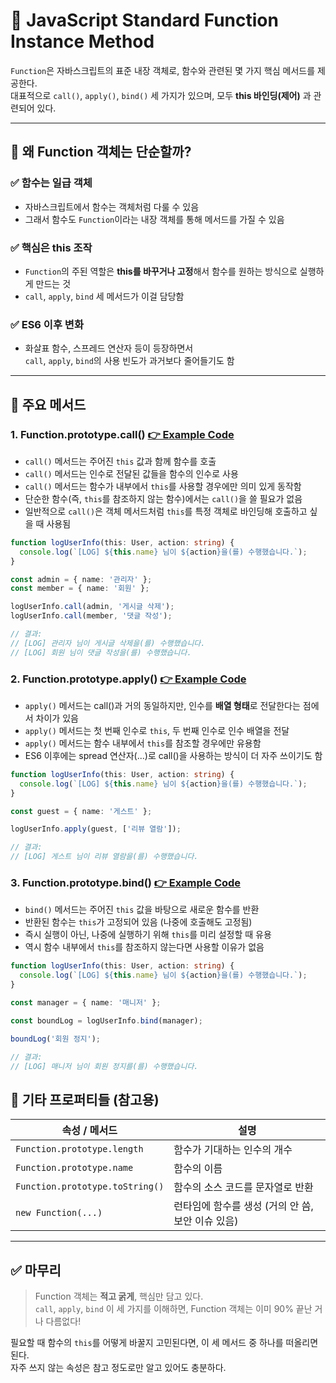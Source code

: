 # 🚀 JavaScript Standard Function Instance Method

`Function`은 자바스크립트의 표준 내장 객체로, 함수와 관련된 몇 가지 핵심 메서드를 제공한다.  
대표적으로 `call()`, `apply()`, `bind()` 세 가지가 있으며, 모두 **this 바인딩(제어)** 과 관련되어 있다.

---

## 📌 왜 Function 객체는 단순할까?

### ✅ 함수는 일급 객체
- 자바스크립트에서 함수는 객체처럼 다룰 수 있음
- 그래서 함수도 `Function`이라는 내장 객체를 통해 메서드를 가질 수 있음

### ✅ 핵심은 this 조작
- `Function`의 주된 역할은 **this를 바꾸거나 고정**해서 함수를 원하는 방식으로 실행하게 만드는 것
- `call`, `apply`, `bind` 세 메서드가 이걸 담당함

### ✅ ES6 이후 변화
- 화살표 함수, 스프레드 연산자 등이 등장하면서  
  `call`, `apply`, `bind`의 사용 빈도가 과거보다 줄어들기도 함

---

## 🧩 주요 메서드

### 1. Function.prototype.call() [👉 Example Code](https://github.com/jbeat30/js-ts-study/blob/main/src/function/instance-method/call.ts)
- `call()` 메서드는 주어진 `this` 값과 함께 함수를 호출
- `call()` 메서드는 인수로 전달된 값들을 함수의 인수로 사용
- `call()` 메서드는 함수가 내부에서 `this`를 사용할 경우에만 의미 있게 동작함
- 단순한 함수(즉, `this`를 참조하지 않는 함수)에서는 `call()`을 쓸 필요가 없음
- 일반적으로 `call()`은 객체 메서드처럼 `this`를 특정 객체로 바인딩해 호출하고 싶을 때 사용됨

```typescript
function logUserInfo(this: User, action: string) {
  console.log(`[LOG] ${this.name} 님이 ${action}을(를) 수행했습니다.`);
}

const admin = { name: '관리자' };
const member = { name: '회원' };

logUserInfo.call(admin, '게시글 삭제');
logUserInfo.call(member, '댓글 작성');

// 결과:
// [LOG] 관리자 님이 게시글 삭제을(를) 수행했습니다.
// [LOG] 회원 님이 댓글 작성을(를) 수행했습니다.
```

### 2. Function.prototype.apply() [👉 Example Code](https://github.com/jbeat30/js-ts-study/blob/main/src/function/instance-method/apply.ts)
- `apply()` 메서드는 call()과 거의 동일하지만, 인수를 **배열 형태**로 전달한다는 점에서 차이가 있음
- `apply()` 메서드는 첫 번째 인수로 `this`, 두 번째 인수로 인수 배열을 전달
- `apply()` 메서드는 함수 내부에서 `this`를 참조할 경우에만 유용함
- ES6 이후에는 spread 연산자(...)로 call()을 사용하는 방식이 더 자주 쓰이기도 함

```typescript
function logUserInfo(this: User, action: string) {
  console.log(`[LOG] ${this.name} 님이 ${action}을(를) 수행했습니다.`);
}

const guest = { name: '게스트' };

logUserInfo.apply(guest, ['리뷰 열람']);

// 결과:
// [LOG] 게스트 님이 리뷰 열람을(를) 수행했습니다.
```

### 3. Function.prototype.bind() [👉 Example Code](https://github.com/jbeat30/js-ts-study/blob/main/src/function/instance-method/bind.ts)
- `bind()` 메서드는 주어진 `this` 값을 바탕으로 새로운 함수를 반환
- 반환된 함수는 `this`가 고정되어 있음 (나중에 호출해도 고정됨)
- 즉시 실행이 아닌, 나중에 실행하기 위해 `this`를 미리 설정할 때 유용
- 역시 함수 내부에서 `this`를 참조하지 않는다면 사용할 이유가 없음
```typescript
function logUserInfo(this: User, action: string) {
  console.log(`[LOG] ${this.name} 님이 ${action}을(를) 수행했습니다.`);
}

const manager = { name: '매니저' };

const boundLog = logUserInfo.bind(manager);

boundLog('회원 정지');

// 결과:
// [LOG] 매니저 님이 회원 정지를(를) 수행했습니다.
```

## 🧠 기타 프로퍼티들 (참고용)

| 속성 / 메서드          | 설명 |
|------------------------|------|
| `Function.prototype.length` | 함수가 기대하는 인수의 개수 |
| `Function.prototype.name`   | 함수의 이름 |
| `Function.prototype.toString()` | 함수의 소스 코드를 문자열로 반환 |
| `new Function(...)`         | 런타임에 함수를 생성 (거의 안 씀, 보안 이슈 있음) |

---

## ✅ 마무리

> Function 객체는 **적고 굵게**, 핵심만 담고 있다.  
> `call`, `apply`, `bind` 이 세 가지를 이해하면, Function 객체는 이미 90% 끝난 거나 다름없다!

필요할 때 함수의 `this`를 어떻게 바꿀지 고민된다면, 이 세 메서드 중 하나를 떠올리면 된다.  
자주 쓰지 않는 속성은 참고 정도로만 알고 있어도 충분하다.